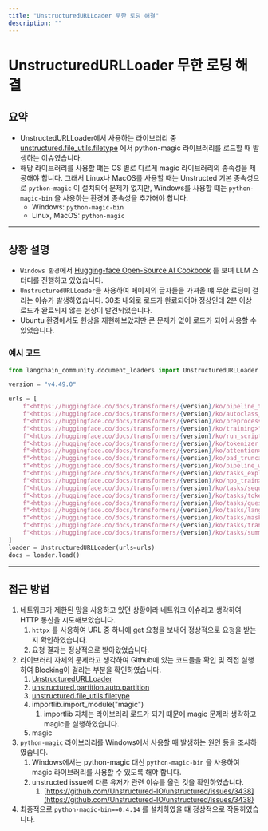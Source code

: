```yaml
---
title: "UnstructuredURLLoader 무한 로딩 해결"
description: ""
---
```


# UnstructuredURLLoader 무한 로딩 해결

## 요약

* UnstructedURLLoader에서 사용하는 라이브러리 중 [unstructured.file\_utils.filetype](https://github.com/Unstructured-IO/unstructured/blob/main/unstructured/file_utils/filetype.py) 에서 python-magic 라이브러리를 로드할 때 발생하는 이슈였습니다.
* 해당 라이브러리를 사용할 떄는 OS 별로 다르게 magic 라이브러리의 종속성을 제공해야 합니다. 그래서 Linux나 MacOS를 사용할 때는 Unstructed 기본 종속성으로 `python-magic` 이 설치되어 문제가 없지만, Windows를 사용할 떄는 `python-magic-bin` 을 사용하는 환경에 종속성을 추가해야 합니다.
  * Windows: `python-magic-bin`
  * Linux, MacOS: `python-magic`

---

## 상황 설명

* `Windows 환경`에서 [Hugging-face Open-Source AI Cookbook](https://huggingface.co/learn/cookbook/ko/advanced_ko_rag) 를 보며 LLM 스터디를 진행하고 있었습니다.
* `UnstructuredURLLoader`을 사용하여 페이지의 글자들을 가져올 떄 무한 로딩이 걸리는 이슈가 발생하였습니다. 30초 내외로 로드가 완료되어야 정상인데 2분 이상 로드가 완료되지 않는 현상이 발견되었습니다.
* Ubuntu 환경에서도 현상을 재현해보았지만 큰 문제가 없이 로드가 되어 사용할 수 있었습니다.

### 예시 코드

```python
from langchain_community.document_loaders import UnstructuredURLLoader

version = "v4.49.0"

urls = [
    f"<https://huggingface.co/docs/transformers/{version}/ko/pipeline_tutorial>",
    f"<https://huggingface.co/docs/transformers/{version}/ko/autoclass_tutorial>",
    f"<https://huggingface.co/docs/transformers/{version}/ko/preprocessing>",
    f"<https://huggingface.co/docs/transformers/{version}/ko/training>",
    f"<https://huggingface.co/docs/transformers/{version}/ko/run_scripts>",
    f"<https://huggingface.co/docs/transformers/{version}/ko/tokenizer_summary>",
    f"<https://huggingface.co/docs/transformers/{version}/ko/attention>",
    f"<https://huggingface.co/docs/transformers/{version}/ko/pad_truncation>",
    f"<https://huggingface.co/docs/transformers/{version}/ko/pipeline_webserver>",
    f"<https://huggingface.co/docs/transformers/{version}/ko/tasks_explained>",
    f"<https://huggingface.co/docs/transformers/{version}/ko/hpo_train>",
    f"<https://huggingface.co/docs/transformers/{version}/ko/tasks/sequence_classification>",
    f"<https://huggingface.co/docs/transformers/{version}/ko/tasks/token_classification>",
    f"<https://huggingface.co/docs/transformers/{version}/ko/tasks/question_answering>",
    f"<https://huggingface.co/docs/transformers/{version}/ko/tasks/language_modeling>",
    f"<https://huggingface.co/docs/transformers/{version}/ko/tasks/masked_language_modeling>",
    f"<https://huggingface.co/docs/transformers/{version}/ko/tasks/translation>",
    f"<https://huggingface.co/docs/transformers/{version}/ko/tasks/summarization>",
]
loader = UnstructuredURLLoader(urls=urls)
docs = loader.load()
```

---

## 접근 방법

1. 네트워크가 제한된 망을 사용하고 있던 상황이라 네트워크 이슈라고 생각하여 HTTP 통신을 시도해보았습니다.
   1. `httpx` 를 사용하여 URL 중 하나에 get 요청을 보내어 정상적으로 요청을 받는 지 확인하였습니다.
   2. 요청 결과는 정상적으로 받아왔었습니다.
2. 라이브러리 자체의 문제라고 생각하여 Github에 있는 코드들을 확인 및 직접 실행하여 Blocking이 걸리는 부분을 확인하였습니다.
   1. [UnstructuredURLLoader](https://github.com/langchain-ai/langchain/blob/7e62e3a137814b6813e11b602b2f78df1dec8d14/libs/community/langchain_community/document_loaders/url.py#L13C7-L13C28)
   2. [unstructured.partition.auto.partition](https://github.com/Unstructured-IO/unstructured/blob/347a4e5d9ee42f32c1186f0f0dada93bf9910778/unstructured/partition/auto.py#L30)
   3. [unstructured.file\_utils.filetype](https://github.com/Unstructured-IO/unstructured/blob/main/unstructured/file_utils/filetype.py)
   4. importlib.import\_module("magic")
      1. importlib 자체는 라이브러리 로드가 되기 떄문에 magic 문제라 생각하고 magic을 실행하였습니다.
   5. magic
3. `python-magic` 라이브러리를 Windows에서 사용할 때 발생하는 원인 등을 조사하였습니다.
   1. Windows에서는 python-magic 대신 `python-magic-bin` 을 사용하여 magic 라이브러리를 사용할 수 있도록 해야 합니다.
   2. unstructed issue에 다른 유저가 관련 이슈를 올린 것을 확인하였습니다.
      1. [https://github.com/Unstructured-IO/unstructured/issues/3438](https://github.com/Unstructured-IO/unstructured/issues/3438)
4. 최종적으로 `python-magic-bin==0.4.14` 를 설치하였을 떄 정상적으로 작동하였습니다.